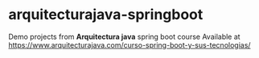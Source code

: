# arquitecturajava-springboot
Demo projects from **Arquitectura java** spring boot course 
Available at https://www.arquitecturajava.com/curso-spring-boot-y-sus-tecnologias/
